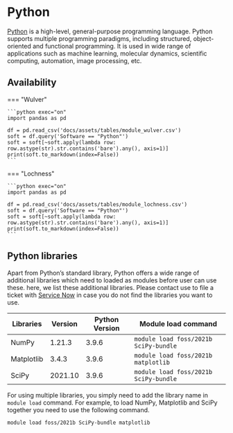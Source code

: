 # Python
[Python](https://www.python.org/) is a high-level, general-purpose programming language. Python supports multiple programming paradigms, including structured, object-oriented and functional programming. It is used in wide range of applications such as machine learning, molecular dynamics, scientific computing, automation, image processing, etc.

## Availability

=== "Wulver"

    ```python exec="on"
    import pandas as pd
    
    df = pd.read_csv('docs/assets/tables/module_wulver.csv')
    soft = df.query('Software == "Python"')
    soft = soft[~soft.apply(lambda row: row.astype(str).str.contains('bare').any(), axis=1)]
    print(soft.to_markdown(index=False))
    ```

=== "Lochness"

    ```python exec="on"
    import pandas as pd
    
    df = pd.read_csv('docs/assets/tables/module_lochness.csv')
    soft = df.query('Software == "Python"')
    soft = soft[~soft.apply(lambda row: row.astype(str).str.contains('bare').any(), axis=1)]
    print(soft.to_markdown(index=False))
    ```

## Python libraries
Apart from Python’s standard library, Python offers a wide range of additional libraries which need to loaded as modules before user can use these. here, we list these additional libraries. Please contact use to file a ticket with [Service Now](mailto:hpc@njit.edu) in case you do not find the libraries you want to use.

| Libraries  | Version | Python Version | Module load command                   |
|------------|---------|----------------|---------------------------------------|
| NumPy      | 1.21.3  | 3.9.6          | `module load foss/2021b SciPy-bundle` |
| Matplotlib | 3.4.3   | 3.9.6          | `module load foss/2021b matplotlib`   |
| SciPy      | 2021.10 | 3.9.6          | `module load foss/2021b SciPy-bundle` |

For using multiple libraries, you simply need to add the library name in `module load` command. For example, to load NumPy, Matplotlib and SciPy together you need to use the following command. 

```
module load foss/2021b SciPy-bundle matplotlib
```
